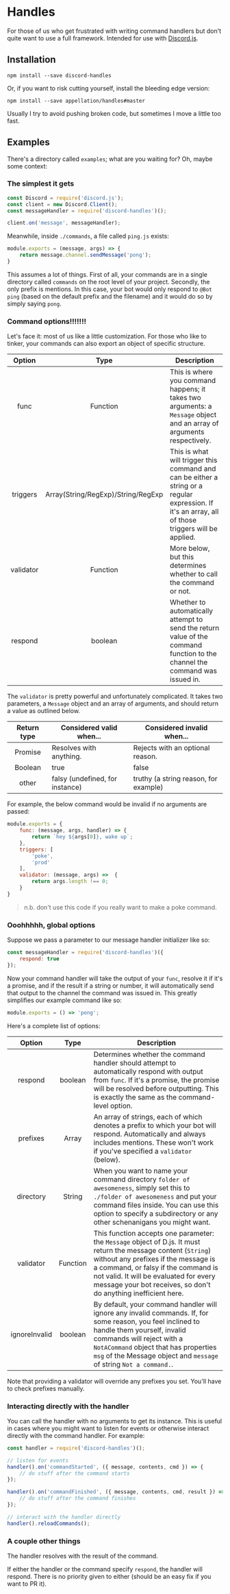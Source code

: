 # Handles

For those of us who get frustrated with writing command handlers but don't quite want to use a full framework.  Intended for use with [Discord.js](https://github.com/hydrabolt/discord.js).

## Installation

```xl
npm install --save discord-handles
```

Or, if you want to risk cutting yourself, install the bleeding edge version:

```xl
npm install --save appellation/handles#master
```

Usually I try to avoid pushing broken code, but sometimes I move a little too fast.

## Examples

There's a directory called `examples`; what are you waiting for?  Oh, maybe some context:

### The simplest it gets

```js
const Discord = require('discord.js');
const client = new Discord.Client(); 
const messageHandler = require('discord-handles')();

client.on('message', messageHandler);
```

Meanwhile, inside `./commands`, a file called `ping.js` exists:

```js
module.exports = (message, args) => {
    return message.channel.sendMessage('pong');
}
```

This assumes a lot of things.  First of all, your commands are in a single directory called `commands` on the root level of your project.  Secondly, the only prefix is mentions.  In this case, your bot would only respond to `@Bot ping` (based on the default prefix and the filename) and it would do so by simply saying `pong`.

### Command options!!!!!!!

Let's face it: most of us like a little customization.  For those who like to tinker, your commands can also export an object of specific structure.

| Option    | Type                               | Description                                                                                                                                          |
|:---------:|:----------------------------------:|------------------------------------------------------------------------------------------------------------------------------------------------------|
| func      | Function                           | This is where you command happens; it takes two arguments: a `Message` object and an array of arguments respectively.                                |
| triggers  | Array(String/RegExp)/String/RegExp | This is what will trigger this command and can be either a string or a regular expression.  If it's an array, all of those triggers will be applied. |
| validator | Function                           | More below, but this determines whether to call the command or not.                                                                                  |
| respond   | boolean                            | Whether to automatically attempt to send the return value of the command function to the channel the command was issued in.                          |

The `validator` is pretty powerful and unfortunately complicated.  It takes two parameters, a `Message` object and an array of arguments, and should return a value as outlined below.

| Return type | Considered valid when...        | Considered invalid when...            |
|:-----------:|---------------------------------|---------------------------------------|
| Promise     | Resolves with anything.         | Rejects with an optional reason.      |
| Boolean     | true                            | false                                 |
| other       | falsy (undefined, for instance) | truthy (a string reason, for example) |

For example, the below command would be invalid if no arguments are passed:

```js
module.exports = {
    func: (message, args, handler) => {
        return `hey ${args[0]}, wake up`;
    },
    triggers: [
        'poke',
        'prod'
    ],
    validator: (message, args) =>  {
        return args.length !== 0;
    }
}
```

> n.b. don't use this code if you really want to make a poke command.

### Ooohhhhh, global options

Suppose we pass a parameter to our message handler initializer like so:

```js
const messageHandler = require('discord-handles')({
    respond: true
});
```

Now your command handler will take the output of your `func`, resolve it if it's a promise, and if the result if a string or number, it will automatically send that output to the channel the command was issued in.  This greatly simplifies our example command like so:

```js
module.exports = () => 'pong';
```

Here's a complete list of options:

|     Option    |   Type   | Description                                                                                                                                                                                                                                                                                                 |
|:-------------:|:--------:|-------------------------------------------------------------------------------------------------------------------------------------------------------------------------------------------------------------------------------------------------------------------------------------------------------------|
|    respond    |  boolean | Determines whether the command handler should attempt to automatically respond with output from `func`.  If it's a promise, the promise will be resolved before outputting.  This is exactly the same as the command-level option.                                                                          |
|    prefixes   |   Array  | An array of strings, each of which denotes a prefix to which your bot will respond.  Automatically and always includes mentions. These won't work if you've specified a `validator` (below).                                                                                                                |
|   directory   |  String  | When you want to name your command directory `folder of awesomeness`, simply set this to `./folder of awesomeness` and put your command files inside.  You can use this option to specify a subdirectory or any other schenanigans you might want.                                                          |
|   validator   | Function | This function accepts one parameter: the `Message` object of D.js.  It must return the message content (`String`) without any prefixes if the message is a command, or falsy if the command is not valid.  It will be evaluated for every message your bot receives, so don't do anything inefficient here. |
| ignoreInvalid |  boolean | By default, your command handler will ignore any invalid commands.  If, for some reason, you feel inclined to handle them yourself, invalid commands will reject with a `NotACommand` object that has properties `msg` of the Message object and `message` of string `Not a command.`.                      |

Note that providing a validator will override any prefixes you set.  You'll have to check prefixes manually.

### Interacting directly with the handler

You can call the handler with no arguments to get its instance.  This is useful in cases where you might want to listen for events or otherwise interact directly with the command handler.  For example:

```js
const handler = require('discord-handles')();

// listen for events
handler().on('commandStarted', ({ message, contents, cmd }) => {
    // do stuff after the command starts
});

handler().on('commandFinished', ({ message, contents, cmd, result }) => {
    // do stuff after the command finishes
});

// interact with the handler directly
handler().reloadCommands();
```

### A couple other things

The handler resolves with the result of the command.

If either the handler or the command specify `respond`, the handler will respond.  There is no priority given to either (should be an easy fix if you want to PR it).